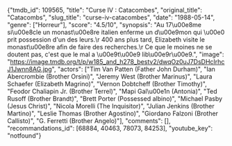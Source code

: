 {"tmdb_id": 109565, "title": "Curse IV : Catacombes", "original_title": "Catacombs", "slug_title": "curse-iv-catacombes", "date": "1988-05-14", "genre": ["Horreur"], "score": "4.5/10", "synopsis": "Au 17\u00e8me si\u00e8cle un monast\u00e8re italien enferme un d\u00e9mon qui \u00e0 prit possession d'un des leurs.\r 400 ans plus tard, Elizabeth visite le monast\u00e8re afin de faire des recherches.\r Ce que le moines ne se doutent pas, c'est que le mal a \u00e9t\u00e9 lib\u00e9r\u00e9.", "image": "https://image.tmdb.org/t/p/w185_and_h278_bestv2/dwqOz0uJ7DsDHcIrhcJ1Jwnn8AG.jpg", "actors": ["Tim Van Patten (Father John Durham)", "Ian Abercrombie (Brother Orsini)", "Jeremy West (Brother Marinus)", "Laura Schaefer (Elizabeth Magrino)", "Vernon Dobtcheff (Brother Timothy)", "Feodor Chaliapin Jr. (Brother Terrel)", "Mapi Gal\u00e1n (Antonia)", "Ted Rusoff (Brother Brandt)", "Brett Porter (Possessed albino)", "Michael Pasby (Jesus Christ)", "Nicola Morelli (The Inquisitor)", "Julian Jenkins (Brother Martino)", "Leslie Thomas (Brother Agostino)", "Giordano Falzoni (Brother Callisto)", "G. Ferretti (Brother Angelo)"], "comments": [], "recommandations_id": [68884, 40463, 78073, 84253], "youtube_key": "notfound"}